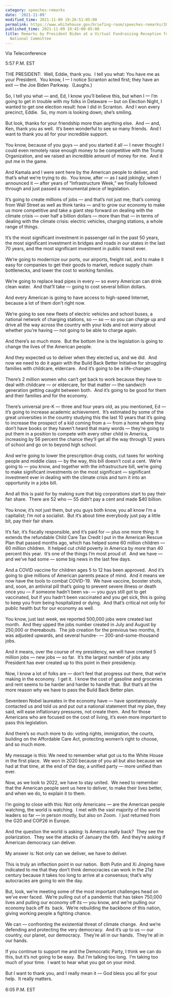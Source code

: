 ```yaml
---
category: speeches-remarks
date: '2021-11-09'
modified_time: 2021-11-09 19:26:51-05:00
permalink: https://www.whitehouse.gov/briefing-room/speeches-remarks/2021/11/09/remarks-by-president-biden-at-a-virtual-fundraising-reception-for-the-democratic-national-committee-2/
published_time: 2021-11-09 19:45:00-05:00
title: Remarks by President Biden at a Virtual Fundraising Reception for the Democratic
  National Committee
---
```

 
Via Teleconference

5:57 P.M. EST  
   
THE PRESIDENT:  Well, Eddie, thank you.  I tell you what: You have me as
your President.  You know, I — I notice Scranton acted first; they have
an exit — the Joe Biden Parkway.  (Laughs.)  
   
So, I tell you what — and, Ed, I know you’ll believe this, but when I —
I’m going to get in trouble with my folks in Delaware — but on Election
Night, I wanted to get one election result: how I did in Scranton.  And
I won every precinct, Eddie.  So, my mom is looking down; she’s
smiling.  
   
But look, thanks for your friendship more than anything else.  And —
and, Ken, thank you as well.  It’s been wonderful to see so many
friends.  And I want to thank you all for your incredible support.  
   
You know, because of you guys — and you started it all — I never thought
I could even remotely raise enough money to be competitive with the
Trump Organization, and we raised an incredible amount of money for me. 
And it put me in the game.  
   
And Kamala and I were sent here by the American people to deliver, and
that’s what we’re trying to do.  You know, after — as I said jokingly,
when I announced it — after years of “Infrastructure Week,” we finally
followed through and just passed a monumental piece of legislation.   
   
It’s going to create millions of jobs — and that’s not just me; that’s
coming from Wall Street as well as think tanks — and to grow our economy
to make us more competitive and take a giant step forward on dealing
with the climate crisis — over half a billion dollars — more than that —
in terms of dealing with the climate crisis: electric vehicles, charging
stations, a whole range of things.  
   
It’s the most significant investment in passenger rail in the past 50
years, the most significant investment in bridges and roads in our
states in the last 70 years, and the most significant investment in
public transit ever.  
   
We’re going to modernize our ports, our airports, freight rail, and to
make it easy for companies to get their goods to market, reduce supply
chain bottlenecks, and lower the cost to working families.  
   
We’re going to replace lead pipes in every — so every American can drink
clean water.  And that’ll take — going to cost several billion
dollars.  
   
And every American is going to have access to high-speed Internet,
because a lot of them don’t right now.  
   
We’re going to see new fleets of electric vehicles and school buses, a
national network of charging stations, so — so — so you can charge up
and drive all the way across the country with your kids and not worry
about whether you’re having — not going to be able to charge again.  
   
And there’s so much more.  But the bottom line is the legislation is
going to change the lives of the American people.  
   
And they expected us to deliver when they elected us, and we did.  And
now we need to do it again with the Build Back Better Initiative for
struggling families with childcare, eldercare.  And it’s going to be a
life-changer.  
   
There’s 2 million women who can’t get back to work because they have to
deal with childcare — or eldercare, for that matter — the sandwich
generation getting caught between both.  And it’s going to be good for
them and their families and for the economy.  
   
There’s universal pre-K — three and four years old, as you mentioned, Ed
— it’s going to increase academic achievement.  It’s estimated by some
of the great universities in the country studying this the last 10 years
that it’s going to increase the prospect of a kid coming from a — from a
home where they don’t have books or they haven’t heard that many words —
they’re going to put them in a position to compete with every other
child in America, increasing by 56 percent the chance they’ll get all
the way through 12 years of school and go on to beyond high school.  
   
And we’re going to lower the prescription drug costs, cut taxes for
working people and middle class — by the way, this bill doesn’t cost a
cent.  We’re going to — you know, and together with the infrastructure
bill, we’re going to make significant investments on the most
significant — significant investment ever in dealing with the climate
crisis and turn it into an opportunity in a jobs bill.  
   
And all this is paid for by making sure that big corporations start to
pay their fair share.  There are 52 who — 55 didn’t pay a cent and made
$40 billion.  
   
You know, it’s not just them, but you guys both know, you all know I’m a
capitalist; I’m not a socialist.  But it’s about time everybody just pay
a little bit, pay their fair share.  
   
It’s fair, it’s fiscally responsible, and it’s paid for — plus one more
thing: It extends the refundable Child Care Tax Credit I put in the
American Rescue Plan that passed months ago, which has helped some 60
million children — 60 million children.  It helped cut child poverty in
America by more than 40 percent this year.  It’s one of the things I’m
most proud of.  And we have — and we’ve had some — some big news in the
last few days.  
   
And a COVID vaccine for children ages 5 to 12 has been approved.  And
it’s going to give millions of American parents peace of mind.  And it
means we now have the tools to combat COVID-19.  We have vaccine,
booster shots, and, soon, an antiviral pill that’s going to prevent
severe illness or death once you — if someone hadn’t been va- — you guys
still got to get vaccinated, but if you hadn’t been vaccinated and you
get sick, this is going to keep you from being hospitalized or dying. 
And that’s critical not only for public health but for our economy as
well.  
   
You know, just last week, we reported 500,000 jobs were created last
month.  And they upped the jobs number created in July and August by
250,000 or thereabouts.  The job creation for the previous two months,
it was adjusted upwards, and several hundre- — 200-and-some-thousand
jobs.  
   
And it means, over the course of my presidency, we will have created 5
million jobs — new jobs — so far.  It’s the largest number of jobs any
President has ever created up to this point in their presidency.  
   
Now, I know a lot of folks are — don’t feel that progress out there,
that we’re making in the economy.  I get it.  I know the cost of
gasoline and groceries and rent seems to be harder and harder to handle
that.  But that’s all the more reason why we have to pass the Build Back
Better plan.  
   
Seventeen Nobel laureates in the economy have — have spontaneously
contacted us and told us and put out a national statement that my plan,
they said, will ease inflationary pressures, not create them.  And for
those Americans who are focused on the cost of living, it’s even more
important to pass this legislation.   
   
And there’s so much more to do: voting rights, immigration, the courts,
building on the Affordable Care Act, protecting women’s right to choose,
and so much more.  
   
My message is this: We need to remember what got us to the White House
in the first place.  We won in 2020 because of you all but also because
we had at that time, at the end of the day, a unified party — more
unified than ever.  
   
Now, as we look to 2022, we have to stay united.  We need to remember
that the American people sent us here to deliver, to make their lives
better, and when we do, to explain it to them.   
   
I’m going to close with this: Not only Americans — are the American
people watching, the world is watching.  I met with the vast majority of
the world leaders so far — in person mostly, but also on Zoom.  I just
returned from the G20 and COP26 in Europe.   
   
And the question the world is asking: Is America really back?  They see
the polarization.  They see the attacks of January the 6th.  And they’re
asking if American democracy can deliver.  
   
My answer is: Not only can we deliver, we have to deliver.  
   
This is truly an inflection point in our nation.  Both Putin and Xi
Jinping have indicated to me that they don’t think democracies can work
in the 21st century because it takes too long to arrive at a consensus;
that’s why autocracies are going to win the day.   
   
But, look, we’re meeting some of the most important challenges head on
we’ve ever faced.  We’re pulling out of a pandemic that has taken
750,000 lives and pulling our economy off its — you know, and we’re
pulling our economy back off its  back.  We’re rebuilding the backbone
of this nation, giving working people a fighting chance.   
   
We can — confronting the existential threat of climate change.  And
we’re defending and protecting the very democracy.  And it’s up to us —
our country, our planet, our democracy.  They’re all in our hands. 
They’re all in our hands.   
   
If you continue to support me and the Democratic Party, I think we can
do this, but it’s not going to be easy.  But I’m talking too long.  I’m
taking too much of your time.  I want to hear what you got on your
mind.  
   
But I want to thank you, and I really mean it — God bless you all for
your help.  It really matters.  
   
6:05 P.M. EST
